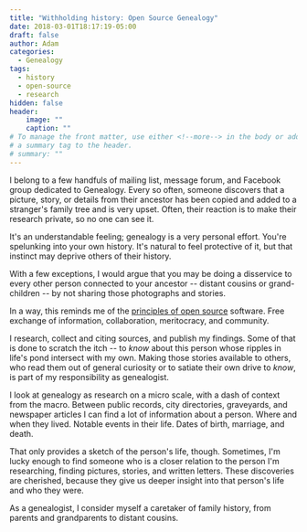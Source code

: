```yaml
---
title: "Withholding history: Open Source Genealogy"
date: 2018-03-01T18:17:19-05:00
draft: false
author: Adam
categories:
  - Genealogy
tags:
  - history
  - open-source
  - research
hidden: false
header:
    image: ""
    caption: ""
# To manage the front matter, use either <!--more--> in the body or add
# a summary tag to the header.
# summary: ""
---
```

I belong to a few handfuls of mailing list, message forum, and Facebook group dedicated to Genealogy. Every so often, someone discovers that a picture, story, or details from their ancestor has been copied and added to a stranger's family tree and is very upset. Often, their reaction is to make their research private, so no one can see it.

It's an understandable feeling; genealogy is a very personal effort. You're spelunking into your own history. It's natural to feel protective of it, but that instinct may deprive others of their history.
<!--more-->

With a few exceptions, I would argue that you may be doing a disservice to every other person connected to your ancestor -- distant cousins or grand-children --  by not sharing those photographs and stories.

In a way, this reminds me of the [principles of open source](https://opensource.com/open-source-way) software. Free exchange of information, collaboration, meritocracy, and community.

I research, collect and citing sources, and publish my findings. Some of that is done to scratch the itch -- to *know* about this person whose ripples in life's pond intersect with my own. Making those stories available to others, who read them out of general curiosity or to satiate their own drive to *know*, is part of my responsibility as genealogist.

I look at genealogy as research on a micro scale, with a dash of context from the macro. Between public records, city directories, graveyards, and newspaper articles I can find a lot of information about a person. Where and when they lived. Notable events in their life. Dates of birth, marriage, and death.

That only provides a sketch of the person's life, though. Sometimes, I'm lucky enough to find someone who is a closer relation to the person I'm researching, finding pictures, stories, and written letters. These discoveries are cherished, because they give us deeper insight into that person's life and who they were.

As a genealogist, I consider myself a caretaker of family history, from parents and grandparents to distant cousins.
